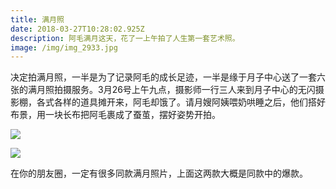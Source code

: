 ```yaml
---
title: 满月照
date: 2018-03-27T10:28:02.925Z
description: 阿毛满月这天，花了一上午拍了人生第一套艺术照。
image: /img/img_2933.jpg
---
```

决定拍满月照，一半是为了记录阿毛的成长足迹，一半是缘于月子中心送了一套六张的满月照拍摄服务。3月26号上午九点，摄影师一行三人来到月子中心的无闪摄影棚，各式各样的道具摊开来，阿毛却饿了。请月嫂阿姨喂奶哄睡之后，他们搭好布景，用一块长布把阿毛裹成了蚕茧，摆好姿势开拍。

![](/img/img_2963.jpg)

![](/img/img_2968.jpg)

在你的朋友圈，一定有很多同款满月照片，上面这两款大概是同款中的爆款。
